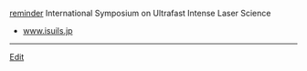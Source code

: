 ---
---

[reminder](/reminder)
International Symposium on Ultrafast Intense Laser Science
* www.isuils.jp



----
[Edit](https://github.com/vitroid/vitroid.github.io/edit/master/MD/ISUILS.md)
